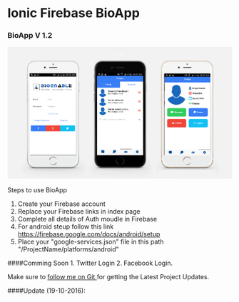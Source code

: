 # Ionic Firebase BioApp

### BioApp V 1.2
![BioApp V 1.2 ](https://github.com/BioEnableTech/bioapp/blob/master/fk-latest.png)

Steps to use BioApp 
1. Create your Firebase account 
2. Replace your Firebase links in index page 
3. Complete all details of Auth moudle in Firebase 
4. For android steup follow this link
   https://firebase.google.com/docs/android/setup
5. Place your "google-services.json" file in this path "/ProjectName/platforms/android"

####Comming Soon
      1. Twitter Login
      2. Facebook Login.

Make sure to [follow me on Git ](https://github.com/BioEnableTech) for getting the Latest Project Updates. 

####Update (19-10-2016):

